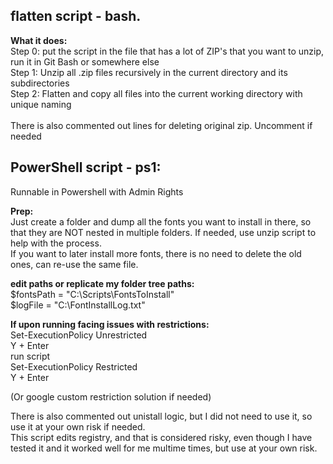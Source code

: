 
<h2>flatten script - bash.</h2>

<b>What it does:<br></b>
Step 0: put the script in the file that has a lot of ZIP's that you want to unzip, run it in Git Bash or somewhere else <br>
Step 1: Unzip all .zip files recursively in the current directory and its subdirectories<br>
Step 2: Flatten and copy all files into the current working directory with unique naming<br><br>
There is also commented out lines for deleting original zip. Uncomment if needed<br>


<h2>PowerShell script - ps1:</h2>

Runnable in Powershell with Admin Rights

<b>Prep:</b> <br>
Just create a folder and dump all the fonts you want to install in there, so that they are NOT nested in multiple folders. If needed, use unzip script to help with the process. <br> 
If you want to later install more fonts, there is no need to delete the old ones, can re-use the same file. <br>


<b>edit paths or replicate my folder tree paths:</b> <br>
$fontsPath = "C:\Scripts\FontsToInstall" <br>
$logFile = "C:\FontInstallLog.txt" <br>

<b>If upon running facing issues with restrictions:</b><br>
Set-ExecutionPolicy Unrestricted <br>
Y + Enter <br>
run script <br>
Set-ExecutionPolicy Restricted <br>
Y + Enter <br>

(Or google custom restriction solution if needed)<br>

There is also commented out unistall logic, but I did not need to use it, so use it at your own risk if needed.<br>
This script edits registry, and that is considered risky, even though I have tested it and it worked well for me multime times, but use at your own risk.<br>

